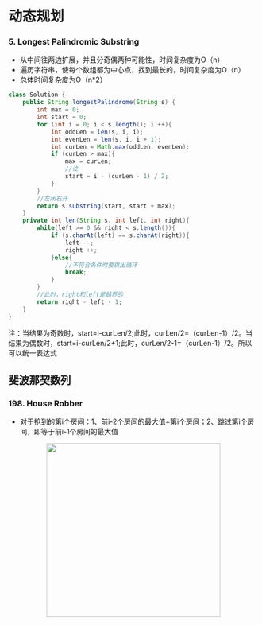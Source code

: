 # 动态规划
### 5. Longest Palindromic Substring
* 从中间往两边扩展，并且分奇偶两种可能性，时间复杂度为O（n）
* 遍历字符串，使每个数组都为中心点，找到最长的，时间复杂度为O（n）
* 总体时间复杂度为O（n*2）
```JAVA
class Solution {
    public String longestPalindrome(String s) {
        int max = 0;
        int start = 0;
        for (int i = 0; i < s.length(); i ++){
            int oddLen = len(s, i, i);
            int evenLen = len(s, i, i + 1);
            int curLen = Math.max(oddLen, evenLen);
            if (curLen > max){
                max = curLen;
                //注
                start = i - (curLen - 1) / 2;
            }
        }
        //左闭右开
        return s.substring(start, start + max);
    }
    private int len(String s, int left, int right){
        while(left >= 0 && right < s.length()){
            if (s.charAt(left) == s.charAt(right)){
                left --;
                right ++;
            }else{
                //不符合条件时要跳出循环
                break;
            }
        }
        //此时，right和left是越界的
        return right - left - 1;
    }
}
```
注：当结果为奇数时，start=i-curLen/2;此时，curLen/2=（curLen-1）/2。当结果为偶数时，start=i-curLen/2+1;此时，curLen/2-1=（curLen-1）/2。所以可以统一表达式
## 斐波那契数列
### 198. House Robber
* 对于抢到的第i个房间：1、前i-2个房间的最大值+第i个房间；2、跳过第i个房间，即等于前i-1个房间的最大值
<!--<div align="center"><img src="https://latex.codecogs.com/gif.latex?dp[i]=max(dp[i-2]+nums[i],dp[i-1])" class="mathjax-pic"/></div> <br>-->
<div align="center"> <img src="https://cs-notes-1256109796.cos.ap-guangzhou.myqcloud.com/2de794ca-aa7b-48f3-a556-a0e2708cb976.jpg" width="350px"> </div><br>

